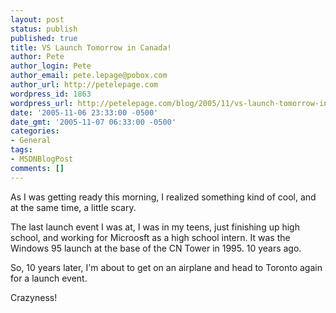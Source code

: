 ```yaml
---
layout: post
status: publish
published: true
title: VS Launch Tomorrow in Canada!
author: Pete
author_login: Pete
author_email: pete.lepage@pobox.com
author_url: http://petelepage.com
wordpress_id: 1863
wordpress_url: http://petelepage.com/blog/2005/11/vs-launch-tomorrow-in-canada/
date: '2005-11-06 23:33:00 -0500'
date_gmt: '2005-11-07 06:33:00 -0500'
categories:
- General
tags:
- MSDNBlogPost
comments: []
---
```

<p>As I was getting ready this morning, I realized something kind of cool, and at the same time, a little scary.</p>
<p>The last launch event I was at, I was in my teens, just finishing up high school, and working for Microosft as a high school intern.  It was the Windows 95 launch at the base of the CN Tower in 1995.  10 years ago.  </p>
<p>So, 10 years later, I'm about to get on an airplane and head to Toronto again for a launch event. </p>
<p>Crazyness!</p>
